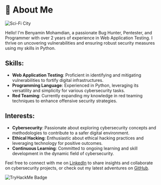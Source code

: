 # 💫 About Me

![Sci-Fi City](https://github.com/Abracadabra0x/Abracadabra0x/blob/main/wallpapersden.com_sci-fi-city-4k-futuristic-skyscraper_5120x2871.jpg)

Hello! I'm Benyamin Mohamdian, a passionate Bug Hunter, Pentester, and Programmer with over 2 years of experience in Web Application Testing. I thrive on uncovering vulnerabilities and ensuring robust security measures using my skills in Python.

## Skills:
- **Web Application Testing**: Proficient in identifying and mitigating vulnerabilities to fortify digital infrastructures.
- **Programming Language**: Experienced in Python, leveraging its versatility and simplicity for various cybersecurity tasks.
- **Red Teaming**: Currently expanding my knowledge in red teaming techniques to enhance offensive security strategies.

## Interests:
- **Cybersecurity**: Passionate about exploring cybersecurity concepts and methodologies to contribute to a safer digital environment.
- **Ethical Hacking**: Enthusiastic about ethical hacking practices and leveraging technology for positive outcomes.
- **Continuous Learning**: Committed to ongoing learning and skill development in the dynamic field of cybersecurity.

Feel free to connect with me on [LinkedIn](https://www.linkedin.com/in/benyamin-mohamadian-4749372a8/) to share insights and collaborate on cybersecurity projects, or check out my latest adventures on [GitHub](https://github.com/unlimiteeed/Hnews).

![TryHackMe Badge](https://tryhackme-badges.s3.amazonaws.com/unlimiteeeed.png)
